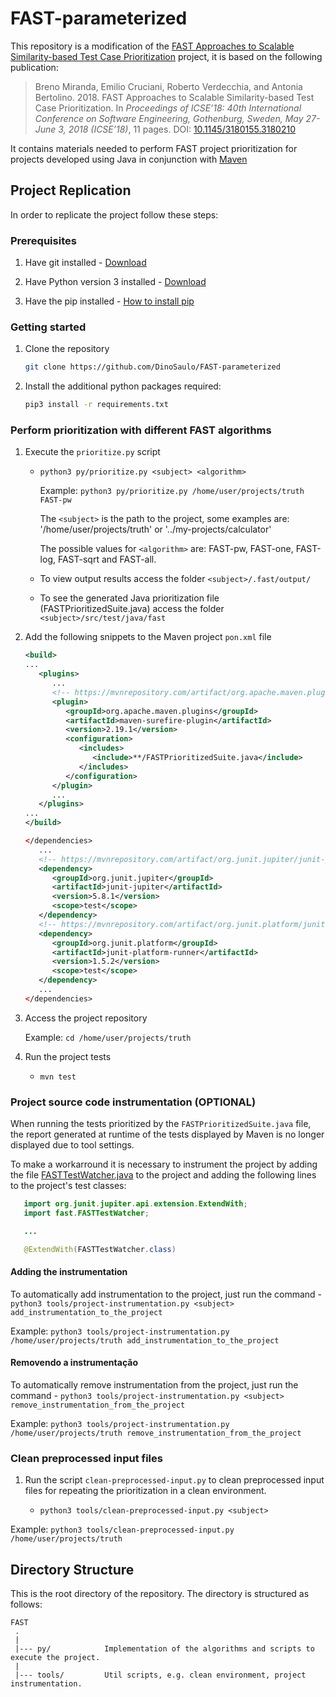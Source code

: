 # FAST-parameterized

This repository is a modification of the [FAST Approaches to Scalable Similarity-based Test Case Prioritization](https://github.com/icse18-FAST/FAST) project, it is based on the following publication:

> Breno Miranda, Emilio Cruciani, Roberto Verdecchia, and Antonia Bertolino. 2018. FAST Approaches to Scalable Similarity-based Test Case Prioritization. In *Proceedings of ICSE’18: 40th International Conference on Software Engineering, Gothenburg, Sweden, May 27-June 3, 2018 (ICSE’18)*, 11 pages. DOI: [10.1145/3180155.3180210](http://dx.doi.org/10.1145/3180155.3180210)


It contains materials needed to perform FAST project prioritization for projects developed using Java in conjunction with [Maven](https://maven.apache.org/)


Project Replication
---------------
In order to replicate the project follow these steps:

### Prerequisites

1. Have git installed - [Download](https://git-scm.com/downloads)

2. Have Python version 3 installed - [Download](https://www.python.org/downloads/)

3. Have the pip installed - [How to install pip](https://pip.pypa.io/en/stable/cli/pip_install/)

### Getting started

1. Clone the repository
   ```bash
   git clone https://github.com/DinoSaulo/FAST-parameterized
   ```

2. Install the additional python packages required:
   ```bash
   pip3 install -r requirements.txt
   ```

### Perform prioritization with different FAST algorithms

1. Execute the `prioritize.py` script
   - `python3 py/prioritize.py <subject> <algorithm>`

      Example: `python3 py/prioritize.py /home/user/projects/truth FAST-pw`

      The `<subject>` is the path to the project, some examples are: '/home/user/projects/truth' or '../my-projects/calculator'

      The possible values for `<algorithm>` are: FAST-pw, FAST-one, FAST-log, FAST-sqrt and FAST-all.

   - To view output results access the folder `<subject>/.fast/output/`

   - To see the generated Java prioritization file (FASTPrioritizedSuite.java) access the folder `<subject>/src/test/java/fast`

2. Add the following snippets to the Maven project `pon.xml` file

   ```xml
   <build>
   ...
      <plugins>
         ...
         <!-- https://mvnrepository.com/artifact/org.apache.maven.plugins/maven-surefire-plugin -->
         <plugin>
            <groupId>org.apache.maven.plugins</groupId>
            <artifactId>maven-surefire-plugin</artifactId>
            <version>2.19.1</version>
            <configuration>
               <includes>
                  <include>**/FASTPrioritizedSuite.java</include>
               </includes>
            </configuration>
         </plugin>
         ...
      </plugins>
   ...
   </build>
   ```

   ```xml
   </dependencies>
      ...
      <!-- https://mvnrepository.com/artifact/org.junit.jupiter/junit-jupiter -->
      <dependency>
         <groupId>org.junit.jupiter</groupId>
         <artifactId>junit-jupiter</artifactId>
         <version>5.8.1</version>
         <scope>test</scope>
      </dependency>
      <!-- https://mvnrepository.com/artifact/org.junit.platform/junit-platform-runner -->
      <dependency>
         <groupId>org.junit.platform</groupId>
         <artifactId>junit-platform-runner</artifactId>
         <version>1.5.2</version>
         <scope>test</scope>
      </dependency>
      ...
   </dependencies>
   ```

3. Access the project repository

   Example: `cd /home/user/projects/truth`

4. Run the project tests

   - `mvn test`

### Project source code instrumentation (OPTIONAL)
   When running the tests prioritized by the `FASTPrioritizedSuite.java` file, the report generated at runtime of the tests displayed by Maven is no longer displayed due to tool settings.

   To make a workarround it is necessary to instrument the project by adding the file [FASTTestWatcher.java](tools/TestWatcher/FASTTestWatcher.java) to the project and adding the following lines to the project's test classes:

   ```java
      import org.junit.jupiter.api.extension.ExtendWith;
      import fast.FASTTestWatcher;

      ...

      @ExtendWith(FASTTestWatcher.class)
   ```

   #### Adding the instrumentation

   To automatically add instrumentation to the project, just run the command
    - `python3 tools/project-instrumentation.py <subject> add_instrumentation_to_the_project`

   Example: `python3 tools/project-instrumentation.py /home/user/projects/truth add_instrumentation_to_the_project`

   #### Removendo a instrumentação

   To automatically remove instrumentation from the project, just run the command
    - `python3 tools/project-instrumentation.py <subject> remove_instrumentation_from_the_project`

   Example: `python3 tools/project-instrumentation.py /home/user/projects/truth remove_instrumentation_from_the_project`

### Clean preprocessed input files

 1. Run the script `clean-preprocessed-input.py` to clean preprocessed input files for repeating the prioritization in a clean environment.

    - `python3 tools/clean-preprocessed-input.py <subject>`

   Example: `python3 tools/clean-preprocessed-input.py /home/user/projects/truth`


Directory Structure
---------------
This is the root directory of the repository. The directory is structured as follows:

    FAST
     .
     |
     |--- py/            Implementation of the algorithms and scripts to execute the project.
     |
     |--- tools/         Util scripts, e.g. clean environment, project instrumentation.
